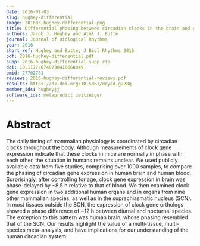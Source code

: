 ```yaml
---
date: 2016-01-03
slug: hughey-differential
image: 201603-hughey-differential.png
title: Differential phasing between circadian clocks in the brain and peripheral organs in humans
authors: Jacob J. Hughey and Atul J. Butte
journal: Journal of Biological Rhythms
year: 2016
short_ref: Hughey and Butte, J Biol Rhythms 2016
pdf: 2016-hughey-differential.pdf
supp: 2016-hughey-differential-supp.zip
doi: 10.1177/0748730416668049
pmid: 27702781
reviews: 2016-hughey-differential-reviews.pdf
results: https://dx.doi.org/10.5061/dryad.g928q
member_ids: hugheyjj
software_ids: metapredict zeitzeiger
---
```


# Abstract

The daily timing of mammalian physiology is coordinated by circadian clocks throughout the body. Although measurements of clock gene expression indicate that these clocks in mice are normally in phase with each other, the situation in humans remains unclear. We used publicly available data from five studies, comprising over 1000 samples, to compare the phasing of circadian gene expression in human brain and human blood. Surprisingly, after controlling for age, clock gene expression in brain was phase-delayed by ~8.5 h relative to that of blood. We then examined clock gene expression in two additional human organs and in organs from nine other mammalian species, as well as in the suprachiasmatic nucleus (SCN). In most tissues outside the SCN, the expression of clock gene orthologs showed a phase difference of ~12 h between diurnal and nocturnal species. The exception to this pattern was human brain, whose phasing resembled that of the SCN. Our results highlight the value of a multi-tissue, multi-species meta-analysis, and have implications for our understanding of the human circadian system.
